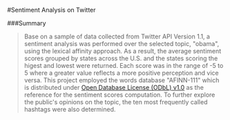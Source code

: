 #Sentiment Analysis on Twitter

###Summary
> Base on a sample of data collected from Twitter API Version 1.1, a sentiment analysis was performed over the selected topic, "obama", using the lexical affinity approach. As a result, the average sentiment scores grouped by states across the U.S. and the states scoring the higest and lowest were returned. Each score was in the range of -5 to 5 where a greater value reflects a more positive perception and vice versa. This project employed the words database "AFINN-111" which is distributed under [Open Database License (ODbL) v1.0](http://www.opendatacommons.org/licenses/odbl/1.0/) as the reference for the sentiment scores computation. To further explore the public's opinions on the topic, the ten most frequently called hashtags were also determined. 
